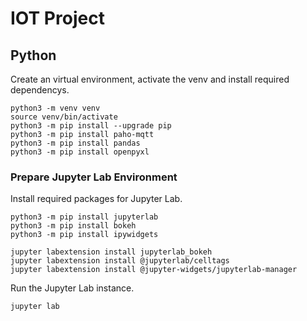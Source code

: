 # IOT Project

## Python
Create an virtual environment, activate the venv and install required dependencys.
```
python3 -m venv venv
source venv/bin/activate
python3 -m pip install --upgrade pip
python3 -m pip install paho-mqtt
python3 -m pip install pandas
python3 -m pip install openpyxl
```

### Prepare Jupyter Lab Environment
Install required packages for Jupyter Lab.
```
python3 -m pip install jupyterlab
python3 -m pip install bokeh
python3 -m pip install ipywidgets

jupyter labextension install jupyterlab_bokeh
jupyter labextension install @jupyterlab/celltags
jupyter labextension install @jupyter-widgets/jupyterlab-manager
```

Run the Jupyter Lab instance.
```
jupyter lab
```